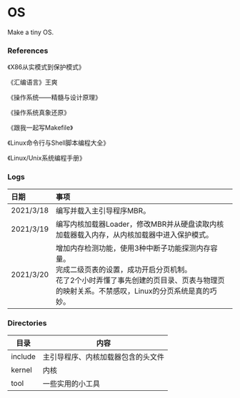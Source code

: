 # OS
Make a tiny OS.

### References
《X86从实模式到保护模式》

《汇编语言》王爽

《操作系统——精髓与设计原理》

《操作系统真象还原》

《跟我一起写Makefile》

《Linux命令行与Shell脚本编程大全》

《Linux/Unix系统编程手册》

### Logs
|    日期   |    事项   |
|   :----   |   :----   |
| 2021/3/18 | 编写并载入主引导程序MBR。 |
| 2021/3/19 | 编写内核加载器Loader，修改MBR并从硬盘读取内核加载器载入内存，从内核加载器中进入保护模式。 |
| 2021/3/20 | 增加内存检测功能，使用3种中断子功能探测内存容量。</br>完成二级页表的设置，成功开启分页机制。</br>花了2个小时弄懂了事先创建的页目录、页表与物理页的映射关系。不禁感叹，Linux的分页系统是真的巧妙。 |

### Directories

| 目录    | 内容                               |
| ------- | ---------------------------------- |
| include | 主引导程序、内核加载器包含的头文件 |
| kernel  | 内核                               |
| tool    | 一些实用的小工具                   |

